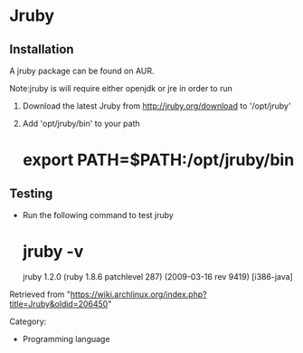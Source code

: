 Jruby
=====

Installation
------------

A jruby package can be found on AUR.

Note:jruby is will require either openjdk or jre in order to run

1.  Download the latest Jruby from http://jruby.org/download to
    '/opt/jruby'
2.  Add 'opt/jruby/bin' to your path

    # export PATH=$PATH:/opt/jruby/bin

Testing
-------

-   Run the following command to test jruby

    # jruby -v
    jruby 1.2.0 (ruby 1.8.6 patchlevel 287) (2009-03-16 rev 9419) [i386-java]

Retrieved from
"https://wiki.archlinux.org/index.php?title=Jruby&oldid=206450"

Category:

-   Programming language
